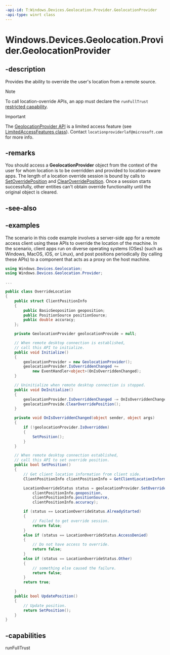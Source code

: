 ```yaml
---
-api-id: T:Windows.Devices.Geolocation.Provider.GeolocationProvider
-api-type: winrt class
---
```


# Windows.Devices.Geolocation.Provider.GeolocationProvider

<!--
public sealed class GeolocationProvider
-->

## -description

Provides the ability to override the user's location from a remote source.

> [!NOTE]
> To call location-override APIs, an app must declare the `runFullTrust` [restricted capability](/windows/uwp/packaging/app-capability-declarations#custom-capabilities).

> [!IMPORTANT]
> The [GeolocationProvider API](windows_devices_geolocation_provider.md) is a limited access feature (see [LimitedAccessFeatures class](/uwp/api/windows.applicationmodel.limitedaccessfeatures)). Contact `locationproviderlaf@microsoft.com` for more info.

## -remarks

You should access a **GeolocationProvider** object from the context of the user for whom location is to be overridden and provided to location-aware apps. The length of a location override session is bound by calls to [SetOverridePosition](geolocationprovider_setoverrideposition_807670976.md) and [ClearOverridePosition](geolocationprovider_clearoverrideposition_399430586.md). Once a session starts successfully, other entities can't obtain override functionality until the original object is cleared.

## -see-also

## -examples

The scenario in this code example involves a server-side app for a remote access client using these APIs to override the location of the machine. In the scenario, client apps run on diverse operating systems (OSes) (such as Windows, MacOS, iOS, or Linux), and post positions periodically (by calling these APIs) to a component that acts as a proxy on the host machine.

```csharp
using Windows.Devices.Geolocation;
using Windows.Devices.Geolocation.Provider;

...

public class OverrideLocation
{
    public struct ClientPositionInfo
    {
        public BasicGeoposition geoposition;
        public PositionSource positionSource;
        public double accuracy;
    };

    private GeolocationProvider geolocationProvide = null;

    // When remote desktop connection is established,
    // call this API to initialize.
    public void Initialize()
    {
        geolocationProvider = new GeolocationProvider();
        geolocationProvider.IsOverriddenChanged +=
            new EventHandler<object>(OnIsOverriddenChanged);
    }

    // Uninitialize when remote desktop connection is stopped.
    public void DeInitialize()
    {
        geolocationProvider.IsOverriddenChanged -= OnIsOverriddenChanged;
        geolocationProvide.ClearOverridePosition();
    }

    private void OnIsOverriddenChanged(object sender, object args)
    {
        if (!geolocationProvider.IsOverridden)
        {
            SetPosition();
        }
    }

    // When remote desktop connection established,
    // call this API to set override position.
    public bool SetPosition()
    {
        // Get client location information from client side.
        ClientPositionInfo clientPositionInfo = GetClientLocationInformation();

        LocationOverrideStatus status = geolocationProvider.SetOverridePosition(
            clientPositionInfo.geoposition,
            clientPositionInfo.positionSource,
            clientPositionInfo.accuracy);

        if (status == LocationOverrideStatus.AlreadyStarted)
        {
            // Failed to get override session.
            return false;
        }
        else if (status == LocationOverrideStatus.AccessDenied)
        {
            // Do not have access to override.
            return false;
        }
        else if (status == LocationOverrideStatus.Other)
        {
            // something else caused the failure.
            return false;
        }
        return true;

    }
    public bool UpdatePosition()
    {
        // Update position.
        return SetPosition();
    }
}
```

## -capabilities
runFullTrust
